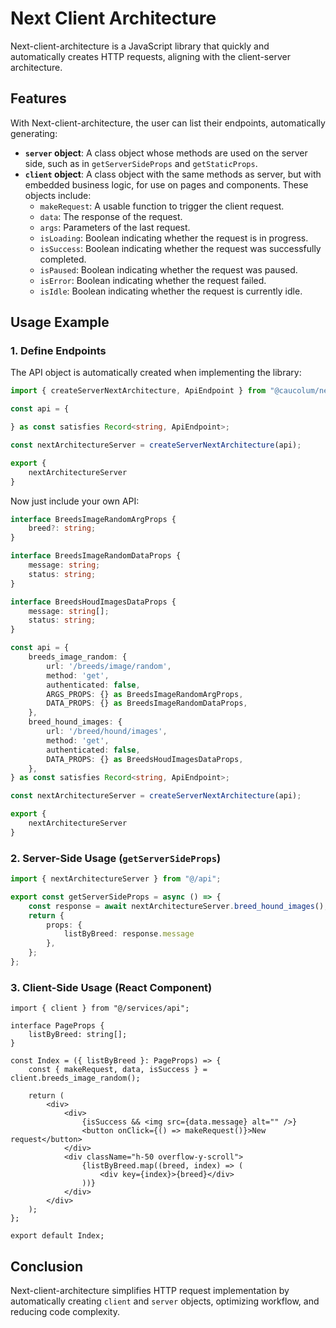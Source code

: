 # Next Client Architecture

Next-client-architecture is a JavaScript library that quickly and automatically creates HTTP requests, aligning with the client-server architecture.

## Features

With Next-client-architecture, the user can list their endpoints, automatically generating:

- **`server` object**: A class object whose methods are used on the server side, such as in `getServerSideProps` and `getStaticProps`.
- **`client` object**: A class object with the same methods as server, but with embedded business logic, for use on pages and components. These objects include:
  - `makeRequest`: A usable function to trigger the client request.
  - `data`: The response of the request.
  - `args`: Parameters of the last request.
  - `isLoading`: Boolean indicating whether the request is in progress.
  - `isSuccess`: Boolean indicating whether the request was successfully completed.
  - `isPaused`: Boolean indicating whether the request was paused.
  - `isError`: Boolean indicating whether the request failed.
  - `isIdle`: Boolean indicating whether the request is currently idle.

## Usage Example

### 1. Define Endpoints

The API object is automatically created when implementing the library:

```ts
import { createServerNextArchitecture, ApiEndpoint } from "@caucolum/next-client-architecture";

const api = {

} as const satisfies Record<string, ApiEndpoint>;

const nextArchitectureServer = createServerNextArchitecture(api);

export {
    nextArchitectureServer
}
```
Now just include your own API:

```ts
interface BreedsImageRandomArgProps {
    breed?: string;
}

interface BreedsImageRandomDataProps {
    message: string;
    status: string;
}

interface BreedsHoudImagesDataProps {
    message: string[];
    status: string;
}

const api = {
    breeds_image_random: {
        url: '/breeds/image/random',
        method: 'get',
        authenticated: false,
        ARGS_PROPS: {} as BreedsImageRandomArgProps,
        DATA_PROPS: {} as BreedsImageRandomDataProps,
    },
    breed_hound_images: {
        url: '/breed/hound/images',
        method: 'get',
        authenticated: false,
        DATA_PROPS: {} as BreedsHoudImagesDataProps,
    },
} as const satisfies Record<string, ApiEndpoint>;

const nextArchitectureServer = createServerNextArchitecture(api);

export {
    nextArchitectureServer
}
```

### 2. Server-Side Usage (`getServerSideProps`)

```ts
import { nextArchitectureServer } from "@/api";

export const getServerSideProps = async () => {
    const response = await nextArchitectureServer.breed_hound_images();
    return {
        props: {
            listByBreed: response.message
        },
    };
};
```

### 3. Client-Side Usage (React Component)

```tsx
import { client } from "@/services/api";

interface PageProps {
    listByBreed: string[];
}

const Index = ({ listByBreed }: PageProps) => {
    const { makeRequest, data, isSuccess } = client.breeds_image_random();

    return (
        <div>
            <div>
                {isSuccess && <img src={data.message} alt="" />}
                <button onClick={() => makeRequest()}>New request</button>
            </div>
            <div className="h-50 overflow-y-scroll">
                {listByBreed.map((breed, index) => (
                    <div key={index}>{breed}</div>
                ))}
            </div>
        </div>
    );
};

export default Index;
```

## Conclusion

Next-client-architecture simplifies HTTP request implementation by automatically creating `client` and `server` objects, optimizing workflow, and reducing code complexity.
